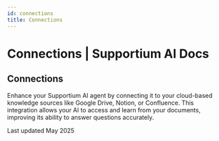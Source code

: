 ```yaml
---
id: connections
title: Connections
---
```


# Connections | Supportium AI Docs

## Connections

Enhance your Supportium AI agent by connecting it to your cloud-based knowledge sources like Google Drive, Notion, or Confluence. This integration allows your AI to access and learn from your documents, improving its ability to answer questions accurately.

Last updated May 2025
